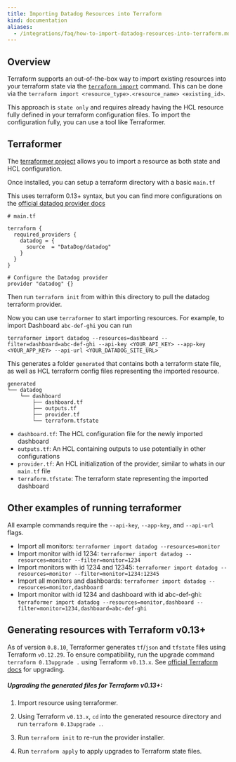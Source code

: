```yaml
---
title: Importing Datadog Resources into Terraform
kind: documentation
aliases:
  - /integrations/faq/how-to-import-datadog-resources-into-terraform.md
---
```


## Overview

Terraform supports an out-of-the-box way to import existing resources into your terraform state via the [`terraform import`][1] command.
This can be done via the `terraform import <resource_type>.<resource_name> <existing_id>`.

This approach is `state only` and requires already having the HCL resource fully defined in your terraform configuration files. To import the configuration fully, you can use a tool like Terraformer.

## Terraformer

The [terraformer project][2] allows you to import a resource as both state and HCL configuration.

Once installed, you can setup a terraform directory with a basic `main.tf`

This uses terraform 0.13+ syntax, but you can find more configurations on the [official datadog provider docs][3]

```hcl
# main.tf

terraform {
  required_providers {
    datadog = {
      source  = "DataDog/datadog"
    }
  }
}

# Configure the Datadog provider
provider "datadog" {}
```

Then run `terraform init` from within this directory to pull the datadog terraform provider.

Now you can use `terraformer` to start importing resources. For example, to import Dashboard `abc-def-ghi` you can run

`terraformer import datadog --resources=dashboard --filter=dashboard=abc-def-ghi --api-key <YOUR_API_KEY> --app-key <YOUR_APP_KEY> --api-url <YOUR_DATADOG_SITE_URL>`

This generates a folder `generated` that contains both a terraform state file, as well as HCL terraform config files representing the imported resource.

```
generated
└── datadog
    └── dashboard
        ├── dashboard.tf
        ├── outputs.tf
        ├── provider.tf
        └── terraform.tfstate
```

* `dashboard.tf`: The HCL configuration file for the newly imported dashboard
* `outputs.tf`: An HCL containing outputs to use potentially in other configurations
* `provider.tf`: An HCL initialization of the provider, similar to whats in our `main.tf` file
* `terraform.tfstate`: The terraform state representing the imported dashboard

## Other examples of running terraformer

All example commands require the `--api-key`, `--app-key`, and `--api-url` flags.

* Import all monitors: `terraformer import datadog --resources=monitor`
* Import monitor with id 1234: `terraformer import datadog --resources=monitor --filter=monitor=1234`
* Import monitors with id 1234 and 12345: `terraformer import datadog --resources=monitor --filter=monitor=1234:12345`
* Import all monitors and dashboards: `terraformer import datadog --resources=monitor,dashboard`
* Import monitor with id 1234 and dashboard with id abc-def-ghi: `terraformer import datadog --resources=monitor,dashboard --filter=monitor=1234,dashboard=abc-def-ghi`

## Generating resources with Terraform v0.13+

As of version `0.8.10`, Terraformer generates `tf`/`json` and `tfstate` files using Terraform `v0.12.29`. To ensure compatibility, run the upgrade command `terraform 0.13upgrade .` using Terraform `v0.13.x`. See [official Terraform docs][4] for upgrading.

##### Upgrading the generated files for Terraform v0.13+:

1. Import resource using terraformer.

2. Using Terraform `v0.13.x`, `cd` into the generated resource directory and run `terraform 0.13upgrade .`.

3. Run `terraform init` to re-run the provider installer.

4. Run `terraform apply` to apply upgrades to Terraform state files.

[1]: https://www.terraform.io/docs/import/index.html
[2]: https://github.com/GoogleCloudPlatform/terraformer
[3]: https://registry.terraform.io/providers/DataDog/datadog/latest/docs
[4]: https://www.terraform.io/upgrade-guides/0-13.html
